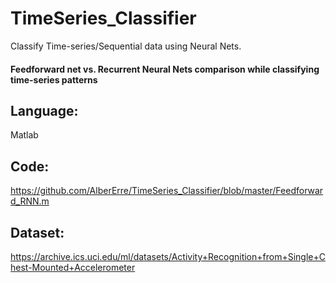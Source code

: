 # TimeSeries_Classifier
Classify Time-series/Sequential data using Neural Nets.

#### Feedforward net vs. Recurrent Neural Nets comparison while classifying time-series patterns

## Language: 
Matlab
## Code: 
https://github.com/AlberErre/TimeSeries_Classifier/blob/master/Feedforward_RNN.m
## Dataset: 
https://archive.ics.uci.edu/ml/datasets/Activity+Recognition+from+Single+Chest-Mounted+Accelerometer

